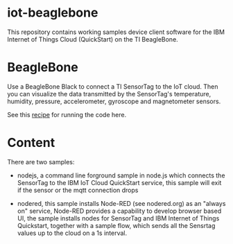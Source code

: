 iot-beaglebone
==============

This repository contains working samples device client software for the IBM Internet of Things Cloud (QuickStart)
on the TI BeagleBone.

BeagleBone
==========
Use a BeagleBone Black to connect a TI SensorTag to the IoT cloud. Then you can visualize the data transmitted by the SensorTag's temperature, humidity, pressure, accelerometer, gyroscope and magnetometer sensors.

See this [recipe](https://www.ibmdw.net/iot/recipes/ti-beaglebone-sensortag/) for running the code here.


Content
=======
There are two samples:
* nodejs, a command line forground sample in node.js which connects the SensorTag to the IBM IoT Cloud QuickStart service, this sample will exit if the sensor or the mqtt connection drops

* nodered, this sample installs Node-RED (see nodered.org) as an "always on" service, Node-RED provides a capability to develop browser based UI, the sample installs nodes for SensorTag and IBM Internet of Things Quickstart, together with a sample flow, which sends all the Sensrtag values up to the cloud on a 1s interval.

